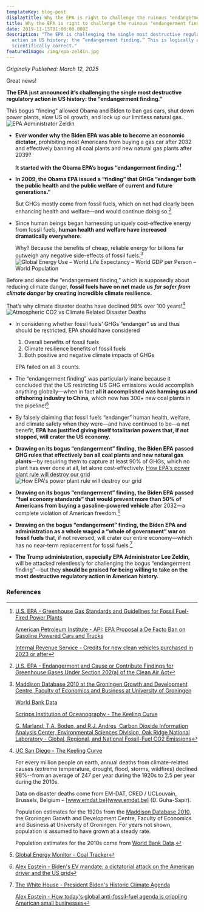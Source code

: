 ```yaml
---
templateKey: blog-post
displaytitle: Why the EPA is right to challenge the ruinous "endangerment finding"
title: Why the EPA is right to challenge the ruinous "endangerment finding"
date: 2019-11-15T01:00:00.000Z
description: "The EPA is challenging the single most destructive regulatory
  action in US history: the “endangerment finding.” This is logically and
  scientifically correct."
featuredimage: /img/epa-zeldin.jpg
---
```

_Originally Published: March 12, 2025_

Great news!

**The EPA just announced it’s challenging the single most destructive regulatory action in US history: the “endangerment finding.”**

This bogus “finding” allowed Obama and Biden to ban gas cars, shut down power plants, slow US oil growth, and lock up our limitless natural gas.
    ![EPA Administrator Zeldin](/img/epa-zeldin.jpg)

- **Ever wonder why the Biden EPA was able to become an economic dictator,** prohibiting most Americans from buying a gas car after 2032 and effectively banning all coal plants and new natural gas plants after 2039?

  **It started with the Obama EPA’s bogus “endangerment finding.”[^1]**

- **In 2009, the Obama EPA issued a “finding” that GHGs “endanger both the public health and the public welfare of current and future generations.”**

    But GHGs mostly come from fossil fuels, which on net had clearly been enhancing health and welfare—and would continue doing so.[^2]

- Since human beings began harnessing uniquely cost-effective energy from fossil fuels, **human health and welfare have increased dramatically everywhere.**

    Why? Because the benefits of cheap, reliable energy for billions far outweigh any negative side-effects of fossil fuels.[^3]
    ![Global Energy Use – World Life Expectancy – World GDP per Person – World Population](/img/energy-life-expectancy-gdp-population.jpg)

Before and since the “endangerment finding,” which is supposedly about reducing climate danger, **fossil fuels have on net made us** ***far safer from climate danger*** **by creating incredible climate resilience.**

That’s why climate disaster deaths have declined 98% over 100 years![^4]
    ![Atmospheric CO2 vs Climate Related Disaster Deaths](/img/3-atmospheric-co2-climate-deaths.jpg)

- In considering whether fossil fuels’ GHGs “endanger” us and thus should be restricted, EPA should have considered
    1) Overall benefits of fossil fuels
    2) Climate resilience benefits of fossil fuels
    3) Both positive and negative climate impacts of GHGs

    EPA failed on all 3 counts.

- The “endangerment finding” was particularly inane because it concluded that the US restricting US GHG emissions would accomplish anything globally—when in fact **all it accomplished was harming us and offshoring industry to China,** which now has 300+ new coal plants in the pipeline![^5]

- By falsely claiming that fossil fuels “endanger” human health, welfare, and climate safety when they were—and have continued to be—a net benefit, **EPA has justified giving itself totalitarian powers that, if not stopped, will crater the US economy.**

- **Drawing on its bogus “endangerment” finding, the Biden EPA passed GHG rules that effectively ban all coal plants and new natural gas plants**—by requiring them to capture at least 90% of GHGs, which no plant has ever done at all, let alone cost-effectively.
    [How EPA's power plant rule will destroy our grid](https://energytalkingpoints.com/how-epas-power-plant-rule-will-destroy-our-grid/)
    ![How EPA's power plant rule will destroy our grid](/img/epa-link.png)

- **Drawing on its bogus “endangerment” finding, the Biden EPA passed “fuel economy standards” that would prevent more than 50% of Americans from buying a gasoline-powered vehicle** after 2032—a complete violation of American freedom.[^6]

- **Drawing on the bogus “endangerment” finding, the Biden EPA and administration as a whole waged a “whole of government” war on fossil fuels** that, if not reversed, will crater our entire economy—which has no near-term replacement for fossil fuels.[^7]

- **The Trump administration, especially EPA Administrator Lee Zeldin,** will be attacked relentlessly for challenging the bogus “endangerment finding”—but they **should be praised for being willing to take on the most destructive regulatory action in American history.**

### References

[^1]: 
    [U.S. EPA - Greenhouse Gas Standards and Guidelines for Fossil Fuel-Fired Power Plants](https://www.epa.gov/stationary-sources-air-pollution/greenhouse-gas-standards-and-guidelines-fossil-fuel-fired-power)

    [American Petroleum Institute - API: EPA Proposal a De Facto Ban on Gasoline Powered Cars and Trucks](https://www.api.org/news-policy-and-issues/news/2023/07/05/api-epa-proposal-a-de-facto-ban-on-gasoline-powered-cars-and-trucks)

    [Internal Revenue Service - Credits for new clean vehicles purchased in 2023 or after](https://www.irs.gov/credits-deductions/credits-for-new-clean-vehicles-purchased-in-2023-or-after)

[^2]: [U.S. EPA - Endangerment and Cause or Contribute Findings for Greenhouse Gases Under Section 202(a) of the Clean Air Act](https://www.epa.gov/climate-change/endangerment-and-cause-or-contribute-findings-greenhouse-gases-under-section-202a)

[^3]:
    [Maddison Database 2010 at the Groningen Growth and Development Centre, Faculty of Economics and Business at University of Groningen](https://www.rug.nl/ggdc/historicaldevelopment/maddison/)
 
    [World Bank Data](https://data.worldbank.org/)

    [Scripps Institution of Oceanography - The Keeling Curve](https://keelingcurve.ucsd.edu/)

    [G. Marland, T.A. Boden, and R.J. Andres, Carbon Dioxide Information Analysis Center, Environmental Sciences Division, Oak Ridge National Laboratory - Global, Regional, and National Fossil-Fuel CO2 Emissions](https://keelingcurve.ucsd.edu/)

[^4]:
    [UC San Diego - The Keeling Curve](https://keelingcurve.ucsd.edu/)

    For every million people on earth, annual deaths from climate-related causes (extreme temperature, drought, flood, storms, wildfires) declined 98%--from an average of 247 per year during the 1920s to 2.5 per year during the 2010s.

    Data on disaster deaths come from EM-DAT, CRED / UCLouvain, Brussels, Belgium – [www.emdat.be](www.emdat.be) (D. Guha-Sapir).

    Population estimates for the 1920s from the [Maddison Database 2010](https://www.rug.nl/ggdc/historicaldevelopment/maddison/releases/maddison-database-2010), the Groningen Growth and Development Centre, Faculty of Economics and Business at University of Groningen. For years not shown, population is assumed to have grown at a steady rate.

    Population estimates for the 2010s come from [World Bank Data](https://data.worldbank.org/indicator/SP.POP.TOTL).

[^5]: [Global Energy Monitor - Coal Tracker](https://globalenergymonitor.org/projects/global-coal-plant-tracker/summary-tables/)

[^6]: [Alex Epstein - Biden's EV mandate: a dictatorial attack on the American driver and the US grid](https://energytalkingpoints.com/bidens-ev-mandate-a-dictatorial-attack-on-the-american-driver-and-the-us-grid/)

[^7]:
    [The White House - President Biden's Historic Climate Agenda](https://www.whitehouse.gov/climate/)

    [Alex Epstein - How today's global anti-fossil-fuel agenda is crippling American small businesses](https://energytalkingpoints.com/how-todays-global-anti-fossil-fuel-agenda-is-crippling-american-small-businesses/)
